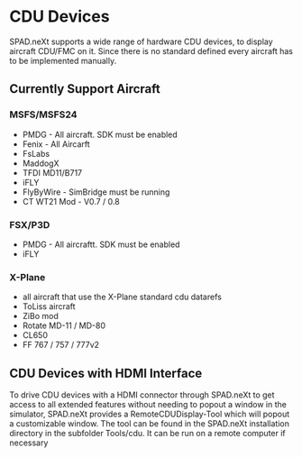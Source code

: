# CDU Devices

SPAD.neXt supports a wide range of hardware CDU devices, to display aircraft CDU/FMC on it. Since there is no standard defined every aircraft has to be implemented manually.

## Currently Support Aircraft

### MSFS/MSFS24

* PMDG - All aircraft. SDK must be enabled
* Fenix - All Aircarft
* FsLabs
* MaddogX
* TFDI MD11/B717
* iFLY
* FlyByWire - SimBridge must be running
* CT WT21 Mod - V0.7 / 0.8

### FSX/P3D

* PMDG - All aircraftt. SDK must be enabled&#x20;
* iFLY

### X-Plane

* all aircraft that use the X-Plane standard cdu datarefs
* ToLiss aircraft
* ZiBo mod
* Rotate MD-11 / MD-80
* CL650
* FF 767 / 757 / 777v2



## CDU Devices with HDMI Interface

To drive CDU devices with a HDMI connector through SPAD.neXt to get access to all extended features without needing to popout a window in the simulator, SPAD.neXt provides a RemoteCDUDisplay-Tool which will popout a customizable window. The tool can be found in the SPAD.neXt installation directory in the subfolder Tools/cdu. It can be run on a remote computer if necessary

